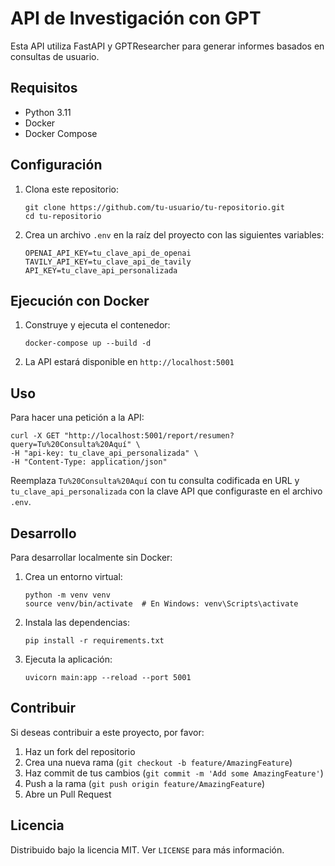 # API de Investigación con GPT

Esta API utiliza FastAPI y GPTResearcher para generar informes basados en consultas de usuario.

## Requisitos

- Python 3.11
- Docker
- Docker Compose

## Configuración

1. Clona este repositorio:
   ```
   git clone https://github.com/tu-usuario/tu-repositorio.git
   cd tu-repositorio
   ```

2. Crea un archivo `.env` en la raíz del proyecto con las siguientes variables:
   ```
   OPENAI_API_KEY=tu_clave_api_de_openai
   TAVILY_API_KEY=tu_clave_api_de_tavily
   API_KEY=tu_clave_api_personalizada
   ```

## Ejecución con Docker

1. Construye y ejecuta el contenedor:
   ```
   docker-compose up --build -d
   ```

2. La API estará disponible en `http://localhost:5001`

## Uso

Para hacer una petición a la API:

```
curl -X GET "http://localhost:5001/report/resumen?query=Tu%20Consulta%20Aquí" \
-H "api-key: tu_clave_api_personalizada" \
-H "Content-Type: application/json"
```


Reemplaza `Tu%20Consulta%20Aquí` con tu consulta codificada en URL y `tu_clave_api_personalizada` con la clave API que configuraste en el archivo `.env`.

## Desarrollo

Para desarrollar localmente sin Docker:

1. Crea un entorno virtual:
   ```
   python -m venv venv
   source venv/bin/activate  # En Windows: venv\Scripts\activate
   ```

2. Instala las dependencias:
   ```
   pip install -r requirements.txt
   ```

3. Ejecuta la aplicación:
   ```
   uvicorn main:app --reload --port 5001
   ```

## Contribuir

Si deseas contribuir a este proyecto, por favor:

1. Haz un fork del repositorio
2. Crea una nueva rama (`git checkout -b feature/AmazingFeature`)
3. Haz commit de tus cambios (`git commit -m 'Add some AmazingFeature'`)
4. Push a la rama (`git push origin feature/AmazingFeature`)
5. Abre un Pull Request

## Licencia

Distribuido bajo la licencia MIT. Ver `LICENSE` para más información.